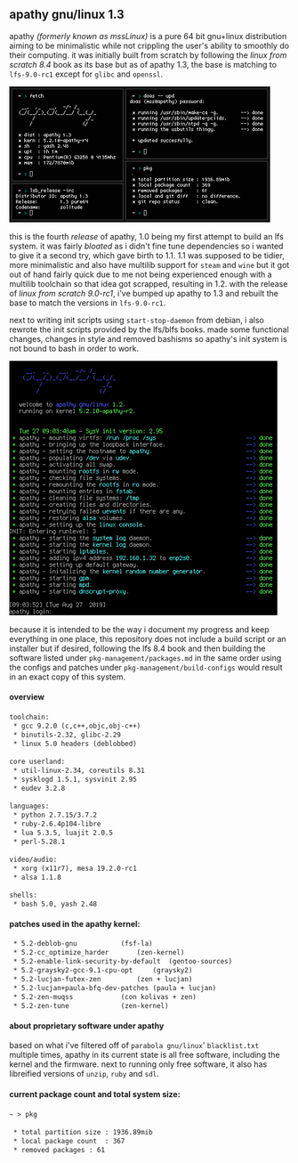 ## apathy gnu/linux 1.3
apathy *(formerly known as mssLinux)* is a pure 64 bit gnu+linux distribution aiming to be minimalistic while not crippling the user's ability to smoothly do their computing. it was initially built from scratch by following the *linux from scratch 8.4* book as its base but as of apathy 1.3, the base is matching to `lfs-9.0-rc1` except for `glibc` and `openssl`.

![yes](assets/fetch.png)

this is the fourth *release* of apathy, 1.0 being my first attempt to build an lfs system. it was fairly *bloated* as i didn't fine tune dependencies so i wanted to give it a second try, which gave birth to 1.1. 1.1 was supposed to be tidier, more minimalistic and also have multilib support for `steam` and `wine` but it got out of hand fairly quick due to me not being experienced enough with a multilib toolchain so that idea got scrapped, resulting in 1.2. with the release of *linux from scratch 9.0-rc1*, i've bumped up apathy to 1.3 and rebuilt the base to match the versions in `lfs-9.0-rc1`. 

next to writing init scripts using `start-stop-daemon` from debian, i also rewrote the init scripts provided by the lfs/blfs books. made some functional changes, changes in style and removed bashisms so apathy's init system is not bound to bash in order to work.

![yes](assets/init.png)

because it is intended to be the way i document my progress and keep everything in one place, this repository does not include a build script or an installer but if desired, following the lfs 8.4 book and then building the software listed under `pkg-management/packages.md` in the same order using the configs and patches under `pkg-management/build-configs` would result in an exact copy of this system.

#### overview
```
toolchain:
 * gcc 9.2.0 (c,c++,objc,obj-c++)
 * binutils-2.32, glibc-2.29
 * linux 5.0 headers (deblobbed)

core userland:
 * util-linux-2.34, coreutils 8.31
 * sysklogd 1.5.1, sysvinit 2.95
 * eudev 3.2.8

languages:
 * python 2.7.15/3.7.2
 * ruby-2.6.4p104-libre
 * lua 5.3.5, luajit 2.0.5
 * perl-5.28.1

video/audio:
 * xorg (x11r7), mesa 19.2.0-rc1
 * alsa 1.1.8

shells:
 * bash 5.0, yash 2.48
```

#### patches used in the apathy kernel:
```
 * 5.2-deblob-gnu			(fsf-la)
 * 5.2-cc_optimize_harder		(zen-kernel)
 * 5.2-enable-link-security-by-default	(gentoo-sources)
 * 5.2-graysky2-gcc-9.1-cpu-opt		(graysky2)
 * 5.2-lucjan-futex-zen			(zen + lucjan)
 * 5.2-lucjan+paula-bfq-dev-patches	(paula + lucjan)
 * 5.2-zen-muqss			(con kolivas + zen)
 * 5.2-zen-tune				(zen-kernel)
```

#### about proprietary software under apathy
based on what i've filtered off of `parabola gnu/linux`' `blacklist.txt` multiple times, apathy in its current state is all free software, including the kernel and the firmware. next to running only free software, it also has libreified versions of `unzip`, `ruby` and `sdl`.

#### current package count and total system size:
```
~ > pkg

 * total partition size	: 1936.89mib
 * local package count	: 367
 * removed packages	: 61

```
